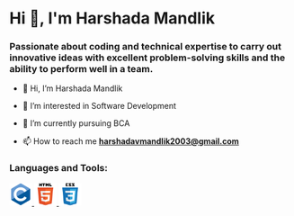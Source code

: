 <h1 align="left">Hi 👋, I'm Harshada Mandlik</h1>
<h3 align="left">Passionate about coding and technical expertise to carry out innovative ideas with excellent problem-solving skills and the ability to perform well in a team.</h3>

- 👋 Hi, I’m Harshada Mandlik

- 👀 I’m interested in Software Development

- 🌱 I’m currently pursuing BCA

- 📫 How to reach me **harshadavmandlik2003@gmail.com**


<h3 align="left">Languages and Tools:</h3>
<p align="left"> <a href="https://www.cprogramming.com/" target="_blank"> <img src="https://raw.githubusercontent.com/devicons/devicon/master/icons/c/c-original.svg" alt="c" width="40" height="40"/> </a> <a href="https://www.w3.org/html/" target="_blank"> <img src="https://raw.githubusercontent.com/devicons/devicon/master/icons/html5/html5-original-wordmark.svg" alt="html5" width="40" height="40"/> </a> <a href="https://www.w3schools.com/css/" target="_blank"> <img src="https://raw.githubusercontent.com/devicons/devicon/master/icons/css3/css3-original-wordmark.svg" alt="css3" width="40" height="40"/> </a>
